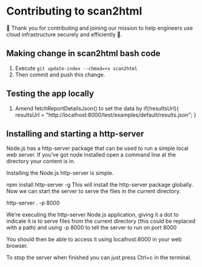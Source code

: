 # Contributing to scan2html

🙌 Thank you for contributing and joining our mission to help engineers use cloud infrastructure securely and efficiently 🚀.

## Making change in scan2html bash code
1. Execute `git update-index --chmod=+x scan2html`
2. Then commit and push this change.


## Testing the app locally
1. Amend fetchReportDetailsJson() to set the data by
   if(!resultsUrl){
   resultsUrl = "http://localhost:8000/test/examples/default/results.json";
   }


## Installing and starting a http-server
Node.js has a http-server package that can be used to run a simple local web server. If you’ve got node installed open a command line at the directory your content is in.

Installing the Node.js http-server is simple.

npm install http-server -g
This will install the http-server package globally. Now we can start the server to serve the files in the current directory.

http-server . -p 8000

We’re executing the http-server Node.js application, giving it a dot to indicate it is to serve files from the current directory (this could be replaced with a path) and using -p 8000 to tell the server to run on port 8000

You should then be able to access it using localhost:8000 in your web browser.

To stop the server when finished you can just press Ctrl+c in the terminal.